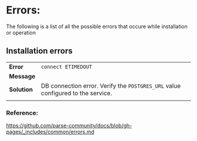 # Errors:
The following is a list of all the possible errors that occure while installation or operation

## Installation errors
<!-- | Name                          | Code | Description    |
|-------------------------------|------|----------------------------|
| `connect ETIMEDOUT`           |  --  | DB connection error. Verify the `POSTGRES_URL` value configured to the service | -->

|  |       |
| ------- | ------------------ |
| **Error**    | `connect ETIMEDOUT`       |
| **Message**  |       |
| **Solution** | DB connection error. Verify the `POSTGRES_URL` value configured to the service.            |
|  |       |



### Reference:
https://github.com/parse-community/docs/blob/gh-pages/_includes/common/errors.md